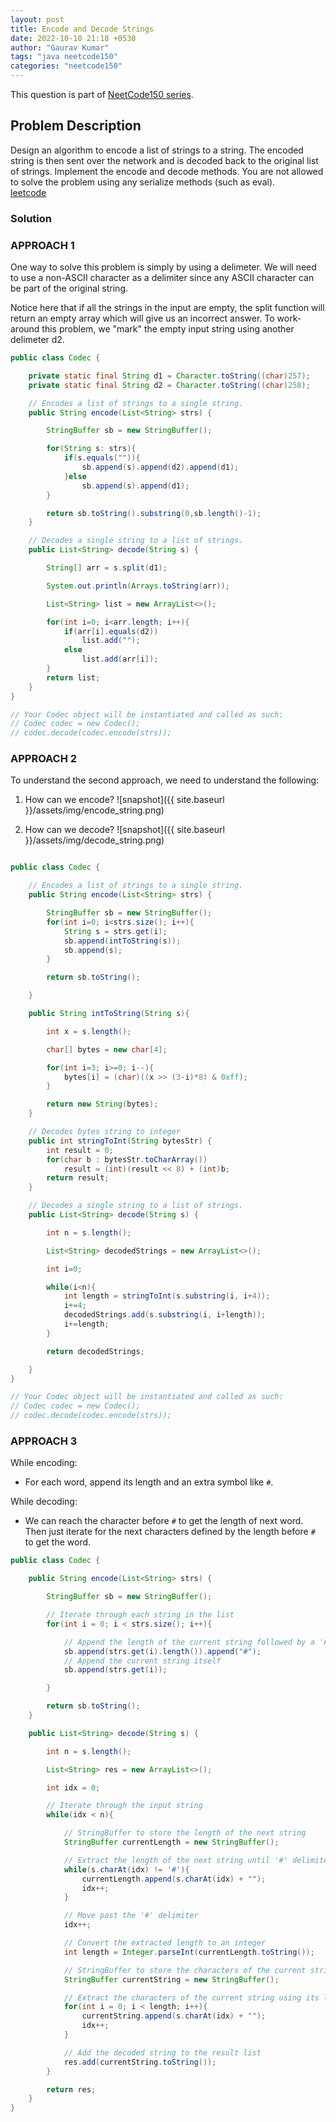 ```yaml
---
layout: post
title: Encode and Decode Strings
date: 2022-10-10 21:18 +0530
author: "Gaurav Kumar"
tags: "java neetcode150"
categories: "neetcode150"
---
```


This question is part of [NeetCode150 series](https://neetcode.io/practice).

## Problem Description

Design an algorithm to encode a list of strings to a string. The encoded string is then sent over the network and is decoded back to the original list of strings.
Implement the encode and decode methods.
You are not allowed to solve the problem using any serialize methods (such as eval).  
[leetcode](https://leetcode.com/problems/encode-and-decode-strings/)

### Solution

### APPROACH 1

One way to solve this problem is simply by using a delimeter. We will need to use a non-ASCII character as a delimiter since any ASCII character can be part of the original string.

Notice here that if all the strings in the input are empty, the split function will return an empty array which will give us an incorrect answer. To work-around this problem, we "mark" the empty input string using another delimeter d2.

```java
public class Codec {

    private static final String d1 = Character.toString((char)257);
    private static final String d2 = Character.toString((char)258);

    // Encodes a list of strings to a single string.
    public String encode(List<String> strs) {

        StringBuffer sb = new StringBuffer();

        for(String s: strs){
            if(s.equals("")){
                sb.append(s).append(d2).append(d1);
            }else
                sb.append(s).append(d1);
        }

        return sb.toString().substring(0,sb.length()-1);
    }

    // Decodes a single string to a list of strings.
    public List<String> decode(String s) {

        String[] arr = s.split(d1);

        System.out.println(Arrays.toString(arr));

        List<String> list = new ArrayList<>();

        for(int i=0; i<arr.length; i++){
            if(arr[i].equals(d2))
                list.add("");
            else
                list.add(arr[i]);
        }
        return list;
    }
}

// Your Codec object will be instantiated and called as such:
// Codec codec = new Codec();
// codec.decode(codec.encode(strs));
```

### APPROACH 2

To understand the second approach, we need to understand the following:

1. How can we encode?
   ![snapshot]({{ site.baseurl }}/assets/img/encode_string.png)

2. How can we decode?
   ![snapshot]({{ site.baseurl }}/assets/img/decode_string.png)

```java

public class Codec {

    // Encodes a list of strings to a single string.
    public String encode(List<String> strs) {

        StringBuffer sb = new StringBuffer();
        for(int i=0; i<strs.size(); i++){
            String s = strs.get(i);
            sb.append(intToString(s));
            sb.append(s);
        }

        return sb.toString();

    }

    public String intToString(String s){

        int x = s.length();

        char[] bytes = new char[4];

        for(int i=3; i>=0; i--){
            bytes[i] = (char)((x >> (3-i)*8) & 0xff);
        }

        return new String(bytes);
    }

    // Decodes bytes string to integer
    public int stringToInt(String bytesStr) {
        int result = 0;
        for(char b : bytesStr.toCharArray())
            result = (int)(result << 8) + (int)b;
        return result;
    }

    // Decodes a single string to a list of strings.
    public List<String> decode(String s) {

        int n = s.length();

        List<String> decodedStrings = new ArrayList<>();

        int i=0;

        while(i<n){
            int length = stringToInt(s.substring(i, i+4));
            i+=4;
            decodedStrings.add(s.substring(i, i+length));
            i+=length;
        }

        return decodedStrings;

    }
}

// Your Codec object will be instantiated and called as such:
// Codec codec = new Codec();
// codec.decode(codec.encode(strs));
```

### APPROACH 3

While encoding:

- For each word, append its length and an extra symbol like `#`.

While decoding:

- We can reach the character before `#` to get the length of next word. Then just iterate for the next characters defined by the length before `#` to get the word.

```java
public class Codec {

    public String encode(List<String> strs) {

        StringBuffer sb = new StringBuffer();

        // Iterate through each string in the list
        for(int i = 0; i < strs.size(); i++){

            // Append the length of the current string followed by a '#' delimiter
            sb.append(strs.get(i).length()).append("#");
            // Append the current string itself
            sb.append(strs.get(i));

        }

        return sb.toString();
    }

    public List<String> decode(String s) {

        int n = s.length();

        List<String> res = new ArrayList<>();

        int idx = 0;

        // Iterate through the input string
        while(idx < n){

            // StringBuffer to store the length of the next string
            StringBuffer currentLength = new StringBuffer();

            // Extract the length of the next string until '#' delimiter is found
            while(s.charAt(idx) != '#'){
                currentLength.append(s.charAt(idx) + "");
                idx++;
            }

            // Move past the '#' delimiter
            idx++;

            // Convert the extracted length to an integer
            int length = Integer.parseInt(currentLength.toString());

            // StringBuffer to store the characters of the current string
            StringBuffer currentString = new StringBuffer();

            // Extract the characters of the current string using its length
            for(int i = 0; i < length; i++){
                currentString.append(s.charAt(idx) + "");
                idx++;
            }

            // Add the decoded string to the result list
            res.add(currentString.toString());
        }

        return res;
    }
}
```
